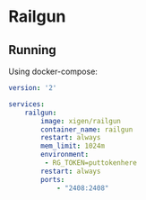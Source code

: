 # Railgun


## Running
Using docker-compose:

```yaml
version: '2'

services:
    railgun:
        image: xigen/railgun
        container_name: railgun
        restart: always
        mem_limit: 1024m
        environment:
         - RG_TOKEN=puttokenhere
        restart: always
        ports:
            - "2408:2408"
```
